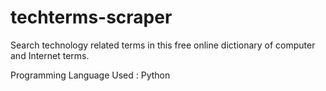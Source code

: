 # techterms-scraper
Search technology related terms in this free online dictionary of computer and Internet terms.

Programming Language Used : Python

